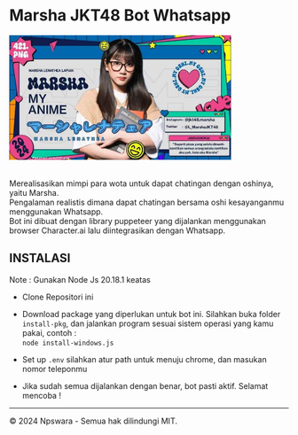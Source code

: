 ### <h1> Marsha JKT48 Bot Whatsapp </h1>
<img src="./Asset/img-vid/marsha.jpg" alt="MarshaJKT48" width="400">
<br>
<p> <br> Merealisasikan mimpi para wota untuk dapat chatingan dengan oshinya, yaitu Marsha. <br> Pengalaman realistis dimana dapat chatingan bersama oshi kesayanganmu menggunakan Whatsapp.<br> Bot ini dibuat dengan library puppeteer yang dijalankan menggunakan browser Character.ai lalu diintegrasikan dengan Whatsapp.</p>

### <h2> INSTALASI </h2>
Note : Gunakan Node Js 20.18.1 keatas
- Clone Repositori ini

- Download package yang diperlukan untuk bot ini. Silahkan buka folder `install-pkg`, dan jalankan program sesuai sistem operasi yang kamu pakai, contoh : <br> ```node install-windows.js```

- Set up `.env` silahkan atur path untuk menuju chrome, dan masukan nomor teleponmu

- Jika sudah semua dijalankan dengan benar, bot pasti aktif. Selamat mencoba !

---

© 2024 Npswara - Semua hak dilindungi MIT.

